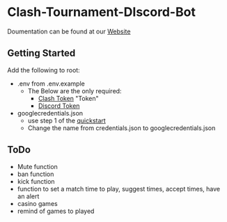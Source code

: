 # Clash-Tournament-DIscord-Bot

Doumentation can be found at our [Website](https://coopern.github.io/Clash-Tournament-Discord-Bot/)

## Getting Started

Add the following to root:

- .env from .env.example
  - The Below are the only required:
    - [Clash Token](developer.clashroyale.com) "Token"
    - [Discord Token](discord.com/developers/applications)
- googlecredentials.json
  - use step 1 of the [quickstart](https://developers.google.com/sheets/api/quickstart/nodejs)
  - Change the name from credentials.json to googlecredentials.json

## ToDo

- Mute function
- ban function
- kick function
- function to set a match time to play, suggest times, accept times, have an alert
- casino games
- remind of games to played
